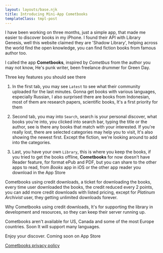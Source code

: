 ```yaml
---
layout: layouts/base.njk
title: Introducing Mini-App Cometbooks
templateClass: tmpl-post
---
```


I have been working on three months, just a simple app, that made me easier to discover books in my iPhone. I found their API with Library Genesis, well this website claimed they are 'Shadow Library', helping across the world find the open knowledge, you can find fiction books from famous author too.

I called the app **Cometbooks**, inspired by *Cometbus* from the author you may not know, He's punk writer, been freelance drummer for Green Day.

Three key features you should see there

1. In the first tab, you may see `Latest` to see what their community uploaded for the last minutes. Gonna get books with various languages, especially Russian, I also surprised there are books from Indonesian, most of them are research papers, scientific books, It's a first priority for them

2. Second tab, you may into `Search`, search is your personal discover, what books you're into, you clicked into search bar, typing the title or the author, see is there any books that match with your interested. If you're really lost, there are selected categories may help you to visit, It's also showing the newest first. Except the fiction, we're looking around to add into the categories.

3. Last, you have your own `Library`, this is where you keep the books, if you tried to get the books offline, **Cometbooks** for now doesn't have Reader feature, for format ePub and PDF, but you can share to the other apps to read, from *Books* app in iOS or the other app reader you download in the App Store

Cometbooks using credit downloads, a ticket for downloading the books, every time user downloaded the books, the credit reduced every 2 points, you can add more credit downloads with listed pricing, except for *Platinum Archivist* user, they getting unlimited downloads forever.

Why Cometbooks using credit downloads, It's for supporting the library in development and resources, so they can keep their server running up.

Cometbooks aren't available for US, Canada and some of the most Europe countries. Soon It will support many languages.

Enjoy your discover. Coming soon on App Store

[Cometbooks privacy policy](/cometbooks/comet-privacy-policy)
